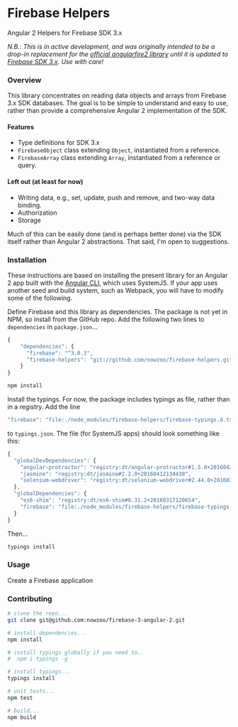 # Firebase Helpers

Angular 2 Helpers for Firebase SDK 3.x

*N.B.: This is in active development, and was originally intended to be a drop-in replacement for the [official angularfire2 library](https://github.com/angular/angularfire2/) until it is updated to [Firebase SDK 3.x](https://github.com/angular/angularfire2/issues/180). Use with care!*

### Overview

This library concentrates on reading data objects and arrays from Firebase 3.x SDK databases. The goal is to be simple to understand and easy to use, rather than provide a comprehensive Angular 2 implementation of the SDK.

#### Features
 - Type definitions for SDK 3.x
 - `FirebaseObject` class extending `Object`, instantiated from a reference.
 - `FirebaseArray` class extending `Array`, instantiated from a reference or query.


#### Left out (at least for now)
 - Writing data, e.g., set, update, push and remove, and two-way data binding.
 - Authorization
 - Storage

Much of this can be easily done (and is perhaps better done) via the SDK itself rather than Angular 2 abstractions. That said, I'm open to suggestions.

### Installation

These instructions are based on installing the present library for an Angular 2 app built with the [Angular CLI](https://cli.angular.io/), which uses SystemJS. If your app uses another seed and build system, such as Webpack, you will have to modify some of the following.

Define Firebase and this library as dependencies. The package is not yet in NPM, so install from the GitHub repo. Add the following two lines to `dependencies` in `package.json`...
```js
{
    "dependencies": {
      "firebase": "^3.0.3",
      "firebase-helpers": "git://github.com/nowzoo/firebase-helpers.git#master"
    }
}
```

```bash
npm install
```
Install the typings. For now, the package includes typings as file, rather than in a registry. Add the line
```js
"firebase": "file:./node_modules/firebase-helpers/firebase-typings.d.ts"
```
 to `typings.json`. The file (for SystemJS apps) should look something like this:

```js
{
  "globalDevDependencies": {
    "angular-protractor": "registry:dt/angular-protractor#1.5.0+20160425143459",
    "jasmine": "registry:dt/jasmine#2.2.0+20160412134438",
    "selenium-webdriver": "registry:dt/selenium-webdriver#2.44.0+20160317120654"
  },
  "globalDependencies": {
    "es6-shim": "registry:dt/es6-shim#0.31.2+20160317120654",
    "firebase": "file:./node_modules/firebase-helpers/firebase-typings.d.ts"
  }
}
```
Then...
```bash
typings install
```


### Usage

 Create a Firebase application




### Contributing

```bash
# clone the repo...
git clone git@github.com:nowzoo/firebase-3-angular-2.git

# install dependencies...
npm install

# install typings globally if you need to..
#  npm i typings -g

# install typings...
typings install

# unit tests...
npm test

# build...
npm build
```
